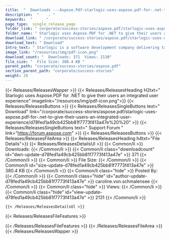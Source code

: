 ```yaml
---
title:  "  Downloads ---Aspose.Pdf-starlogic-uses-aspose.pdf-for-.net-to-give-their-users-an-integrated-user-experience . " 
description:  "    . " 
keywords:  "    . " 
page_type:  single_release_page
folder_link: " corporate/success-stories/aspose.pdf/starlogic-uses-aspose.pdf-for-.net-to-give-their-users-an-integrated-user-experience/"
folder_name: " Starlogic uses Aspose.PDF for .NET to give their users an integrated user experience"
download_link: " /corporate/success-stories/aspose.pdf/starlogic-uses-aspose.pdf-for-.net-to-give-their-users-an-integrated-user-experience/d78fed1a49cb425bb81f7773f413a47e"
download_text: " Download"
Intro_text: " Starlogic is a software development company delivering tailor-made software solu..."
image_link: "/resources/img/pdf-icon.png"
download_count: "  Downloads: 371  Views: 2130"
file_size: "  File Size: 380.4 KB "
parent_path: "corporate/success-stories/aspose.pdf"
section_parent_path: "corporate/success-stories"
weight: 20
---
```


{{< Releases/ReleasesWapper >}}
  {{< Releases/ReleasesHeading H2txt=" Starlogic uses Aspose.PDF for .NET to give their users an integrated user experience" imagelink="/resources/img/pdf-icon.png">}}
  {{< Releases/ReleasesButtons >}}
    {{< Releases/ReleasesSingleButtons text=" Download" link="/corporate/success-stories/aspose.pdf/starlogic-uses-aspose.pdf-for-.net-to-give-their-users-an-integrated-user-experience/d78fed1a49cb425bb81f7773f413a47e%20%20" >}}
    {{< Releases/ReleasesSingleButtons text=" Support Forum " link="https://forum.aspose.com" >}}
  {{< Releases/ReleasesButtons >}}
  {{< Releases/ReleasesFileArea >}}
    {{< Releases/ReleasesHeading h4txt="File Details">}}
    {{< Releases/ReleasesDetailsUl >}}
            {{< Common/li  >}} Downloads: {{< /Common/li >}} 
      {{< Common/li class="downloadcount" id="dwn-update-d78fed1a49cb425bb81f7773f413a47e" >}} 371 {{< /Common/li >}} 
      {{< Common/li  >}} File Size: {{< /Common/li >}} 
      {{< Common/li id="size-update-d78fed1a49cb425bb81f7773f413a47e" >}} 380.4 KB {{< /Common/li >}} 
      {{< Common/li  class="hide" >}} Posted By: {{< /Common/li >}} 
      {{< Common/li class="hide" id="author-update-d78fed1a49cb425bb81f7773f413a47e" >}} caroline.von.schmalensee {{< /Common/li >}} 
      {{< Common/li class="hide"  >}} Views: {{< /Common/li >}} 
      {{< Common/li class="hide" id="view-update-d78fed1a49cb425bb81f7773f413a47e" >}} 2131 {{< /Common/li >}} 

    {{< /Releases/ReleasesDetailsUl >}}

  {{< Releases/ReleasesFileFeatures >}}
      
  {{< /Releases/ReleasesFileFeatures >}}
 {{< /Releases/ReleasesFileArea >}}
{{< /Releases/ReleasesWapper >}}



